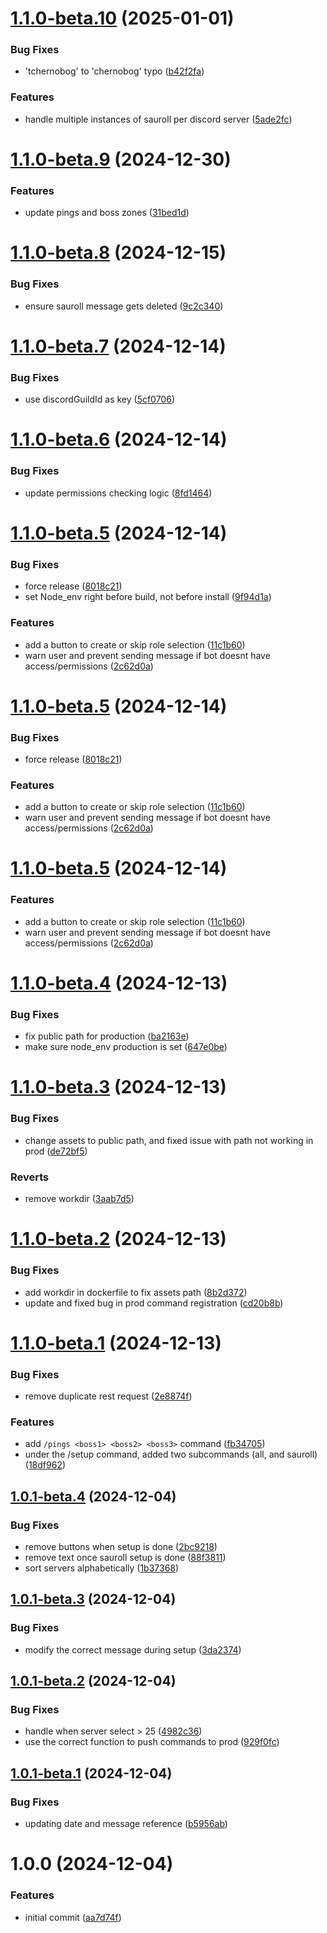 # [1.1.0-beta.10](https://github.com/MathisEngels/tnl-discord-bot/compare/v1.1.0-beta.9...v1.1.0-beta.10) (2025-01-01)


### Bug Fixes

* 'tchernobog' to 'chernobog' typo ([b42f2fa](https://github.com/MathisEngels/tnl-discord-bot/commit/b42f2fa9d0c759cb5e926a92f305c777674acbb6))


### Features

* handle multiple instances of sauroll per discord server ([5ade2fc](https://github.com/MathisEngels/tnl-discord-bot/commit/5ade2fcc2519a5171c0df596c01fc08c24524d3d))

# [1.1.0-beta.9](https://github.com/MathisEngels/tnl-discord-bot/compare/v1.1.0-beta.8...v1.1.0-beta.9) (2024-12-30)


### Features

* update pings and boss zones ([31bed1d](https://github.com/MathisEngels/tnl-discord-bot/commit/31bed1ddb7db83ff55159c4a84fa8ce64d02c8b2))

# [1.1.0-beta.8](https://github.com/MathisEngels/tnl-discord-bot/compare/v1.1.0-beta.7...v1.1.0-beta.8) (2024-12-15)


### Bug Fixes

* ensure sauroll message gets deleted ([9c2c340](https://github.com/MathisEngels/tnl-discord-bot/commit/9c2c340c3df9dddfc3789beec49ff0bb109201b2))

# [1.1.0-beta.7](https://github.com/MathisEngels/tnl-discord-bot/compare/v1.1.0-beta.6...v1.1.0-beta.7) (2024-12-14)


### Bug Fixes

* use discordGuildId as key ([5cf0706](https://github.com/MathisEngels/tnl-discord-bot/commit/5cf070689b98a80462b7e6371acbcc58df0da2a7))

# [1.1.0-beta.6](https://github.com/MathisEngels/tnl-discord-bot/compare/v1.1.0-beta.5...v1.1.0-beta.6) (2024-12-14)


### Bug Fixes

* update permissions checking logic ([8fd1464](https://github.com/MathisEngels/tnl-discord-bot/commit/8fd14641015bb94a9929ad8ca58800a7a7f7e017))

# [1.1.0-beta.5](https://github.com/MathisEngels/tnl-discord-bot/compare/v1.1.0-beta.4...v1.1.0-beta.5) (2024-12-14)


### Bug Fixes

* force release ([8018c21](https://github.com/MathisEngels/tnl-discord-bot/commit/8018c21c83e3c5e328ce3740176d5c39fc8572cc))
* set Node_env right before build, not before install ([9f94d1a](https://github.com/MathisEngels/tnl-discord-bot/commit/9f94d1ae2c496dcbb91cf3ff979a17fd5bc98143))


### Features

* add a button to create or skip role selection ([11c1b60](https://github.com/MathisEngels/tnl-discord-bot/commit/11c1b6096ee8abb5e2719b5cff50258014dca762))
* warn user and prevent sending message if bot doesnt have access/permissions ([2c62d0a](https://github.com/MathisEngels/tnl-discord-bot/commit/2c62d0ab4d6d2d2c53cd0cd9f263ad697caa1177))

# [1.1.0-beta.5](https://github.com/MathisEngels/tnl-discord-bot/compare/v1.1.0-beta.4...v1.1.0-beta.5) (2024-12-14)


### Bug Fixes

* force release ([8018c21](https://github.com/MathisEngels/tnl-discord-bot/commit/8018c21c83e3c5e328ce3740176d5c39fc8572cc))


### Features

* add a button to create or skip role selection ([11c1b60](https://github.com/MathisEngels/tnl-discord-bot/commit/11c1b6096ee8abb5e2719b5cff50258014dca762))
* warn user and prevent sending message if bot doesnt have access/permissions ([2c62d0a](https://github.com/MathisEngels/tnl-discord-bot/commit/2c62d0ab4d6d2d2c53cd0cd9f263ad697caa1177))

# [1.1.0-beta.5](https://github.com/MathisEngels/tnl-discord-bot/compare/v1.1.0-beta.4...v1.1.0-beta.5) (2024-12-14)


### Features

* add a button to create or skip role selection ([11c1b60](https://github.com/MathisEngels/tnl-discord-bot/commit/11c1b6096ee8abb5e2719b5cff50258014dca762))
* warn user and prevent sending message if bot doesnt have access/permissions ([2c62d0a](https://github.com/MathisEngels/tnl-discord-bot/commit/2c62d0ab4d6d2d2c53cd0cd9f263ad697caa1177))

# [1.1.0-beta.4](https://github.com/MathisEngels/tnl-discord-bot/compare/v1.1.0-beta.3...v1.1.0-beta.4) (2024-12-13)


### Bug Fixes

* fix public path for production ([ba2163e](https://github.com/MathisEngels/tnl-discord-bot/commit/ba2163e4c0e0e4f82c8661c0a8130196ef6f6424))
* make sure node_env production is set ([647e0be](https://github.com/MathisEngels/tnl-discord-bot/commit/647e0be78664f57e5a03c8740e9ac0a5fda16e20))

# [1.1.0-beta.3](https://github.com/MathisEngels/tnl-discord-bot/compare/v1.1.0-beta.2...v1.1.0-beta.3) (2024-12-13)


### Bug Fixes

* change assets to public path, and fixed issue with path not working in prod ([de72bf5](https://github.com/MathisEngels/tnl-discord-bot/commit/de72bf5e92027ff3eddbc5eccac43dfc3671c282))


### Reverts

* remove workdir ([3aab7d5](https://github.com/MathisEngels/tnl-discord-bot/commit/3aab7d508727940453560dd4044991a9b812e0e9))

# [1.1.0-beta.2](https://github.com/MathisEngels/tnl-discord-bot/compare/v1.1.0-beta.1...v1.1.0-beta.2) (2024-12-13)


### Bug Fixes

* add workdir in dockerfile to fix assets path ([8b2d372](https://github.com/MathisEngels/tnl-discord-bot/commit/8b2d372b52af2f220a758b1e11949f571008584d))
* update and fixed bug in prod command registration ([cd20b8b](https://github.com/MathisEngels/tnl-discord-bot/commit/cd20b8bd78e1186ab290efbe03538aac60b561b3))

# [1.1.0-beta.1](https://github.com/MathisEngels/tnl-discord-bot/compare/v1.0.1-beta.4...v1.1.0-beta.1) (2024-12-13)


### Bug Fixes

* remove duplicate rest request ([2e8874f](https://github.com/MathisEngels/tnl-discord-bot/commit/2e8874f7577f1ae181f6a825978a4c34e2bd072b))


### Features

* add `/pings <boss1> <boss2> <boss3>` command ([fb34705](https://github.com/MathisEngels/tnl-discord-bot/commit/fb347055c4c8b91c87be4cb0eb97fcaaa713a0b1))
* under the /setup command, added two subcommands (all, and sauroll) ([18df962](https://github.com/MathisEngels/tnl-discord-bot/commit/18df96295e599f8b3730114705969126d90a21db))

## [1.0.1-beta.4](https://github.com/MathisEngels/tnl-discord-bot/compare/v1.0.1-beta.3...v1.0.1-beta.4) (2024-12-04)


### Bug Fixes

* remove buttons when setup is done ([2bc9218](https://github.com/MathisEngels/tnl-discord-bot/commit/2bc9218039ac7e5b57f0824523babac4316955a2))
* remove text once sauroll setup is done ([88f3811](https://github.com/MathisEngels/tnl-discord-bot/commit/88f3811413c2a9fb02ad3893df9d053180b6ff74))
* sort servers alphabetically ([1b37368](https://github.com/MathisEngels/tnl-discord-bot/commit/1b37368ba3d72f0136c00585f93628ab57633fce))

## [1.0.1-beta.3](https://github.com/MathisEngels/tnl-discord-bot/compare/v1.0.1-beta.2...v1.0.1-beta.3) (2024-12-04)


### Bug Fixes

* modify the correct message during setup ([3da2374](https://github.com/MathisEngels/tnl-discord-bot/commit/3da23743688778fab2eb441423d1372e5506048b))

## [1.0.1-beta.2](https://github.com/MathisEngels/tnl-discord-bot/compare/v1.0.1-beta.1...v1.0.1-beta.2) (2024-12-04)


### Bug Fixes

* handle when server select > 25 ([4982c36](https://github.com/MathisEngels/tnl-discord-bot/commit/4982c36d008f8ad0427e464e5c832b32de989d67))
* use the correct function to push commands to prod ([929f0fc](https://github.com/MathisEngels/tnl-discord-bot/commit/929f0fc5140afb791790b350a129ea1bed9c9020))

## [1.0.1-beta.1](https://github.com/MathisEngels/tnl-discord-bot/compare/v1.0.0...v1.0.1-beta.1) (2024-12-04)


### Bug Fixes

* updating date and message reference ([b5956ab](https://github.com/MathisEngels/tnl-discord-bot/commit/b5956ab5fe402f31c4573a89a0baf505fc5489c4))

# 1.0.0 (2024-12-04)


### Features

* initial commit ([aa7d74f](https://github.com/MathisEngels/tnl-discord-bot/commit/aa7d74f7c16cfb0240767d9b251fbc89dfe2fa36))
